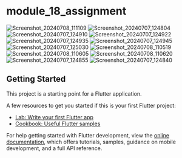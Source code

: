 # module_18_assignment

![Screenshot_20240708_111109](https://github.com/HoneyRaj2024/module_18_assignment/assets/160201096/b0a90c7b-ebb9-4e76-965a-46bd394c4acd)
![Screenshot_20240707_124804](https://github.com/HoneyRaj2024/module_18_assignment/assets/160201096/05d7f7dd-171e-4d31-9618-98f35c441c94)
![Screenshot_20240707_124910](https://github.com/HoneyRaj2024/module_18_assignment/assets/160201096/dff27b82-58cd-42ee-a52c-4118c7f04924)
![Screenshot_20240707_124922](https://github.com/HoneyRaj2024/module_18_assignment/assets/160201096/492a9dbe-30dc-4c9f-877a-2c9cb94b67dd)
![Screenshot_20240707_124935](https://github.com/HoneyRaj2024/module_18_assignment/assets/160201096/38178a9c-95a5-4491-9113-ffa15f08b0f6)
![Screenshot_20240707_124945](https://github.com/HoneyRaj2024/module_18_assignment/assets/160201096/c0c52595-3ea8-40ad-b0c1-7faf4ff0d38e)
![Screenshot_20240707_125030](https://github.com/HoneyRaj2024/module_18_assignment/assets/160201096/c40c3db2-1fcb-4c9f-a12d-ce7e3d6cf090)
![Screenshot_20240708_110519](https://github.com/HoneyRaj2024/module_18_assignment/assets/160201096/181b01fe-1ddb-4cbc-a5ce-129f47ff5076)
![Screenshot_20240708_110605](https://github.com/HoneyRaj2024/module_18_assignment/assets/160201096/2b4606c0-78d9-467f-b5c4-5bc3764c5550)
![Screenshot_20240708_110620](https://github.com/HoneyRaj2024/module_18_assignment/assets/160201096/5164f199-2cc6-4f1b-849e-bd5fac2c4922)
![Screenshot_20240707_124855](https://github.com/HoneyRaj2024/module_18_assignment/assets/160201096/1ec9d435-8aeb-43bd-9c64-0c499daf5354)
![Screenshot_20240707_124840](https://github.com/HoneyRaj2024/module_18_assignment/assets/160201096/bcc4be4d-7704-40e6-b470-f1897c581cd0)

## Getting Started

This project is a starting point for a Flutter application.

A few resources to get you started if this is your first Flutter project:

- [Lab: Write your first Flutter app](https://docs.flutter.dev/get-started/codelab)
- [Cookbook: Useful Flutter samples](https://docs.flutter.dev/cookbook)

For help getting started with Flutter development, view the
[online documentation](https://docs.flutter.dev/), which offers tutorials,
samples, guidance on mobile development, and a full API reference.
